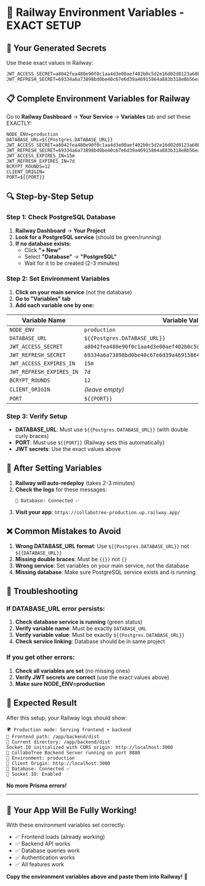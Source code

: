 # 🔧 Railway Environment Variables - EXACT SETUP

## 🎯 Your Generated Secrets

Use these exact values in Railway:

```env
JWT_ACCESS_SECRET=a8042fea480e90f0c1aa4d3e00aef402b0c5d2e16d02d0123a60b29e38c19782
JWT_REFRESH_SECRET=69334a6a73898bd0be40c67e6d39a46915864a883b318e0b56eac00e96ddfd9e
```

## 📋 Complete Environment Variables for Railway

Go to **Railway Dashboard** → **Your Service** → **Variables** tab and set these EXACTLY:

```env
NODE_ENV=production
DATABASE_URL=${{Postgres.DATABASE_URL}}
JWT_ACCESS_SECRET=a8042fea480e90f0c1aa4d3e00aef402b0c5d2e16d02d0123a60b29e38c19782
JWT_REFRESH_SECRET=69334a6a73898bd0be40c67e6d39a46915864a883b318e0b56eac00e96ddfd9e
JWT_ACCESS_EXPIRES_IN=15m
JWT_REFRESH_EXPIRES_IN=7d
BCRYPT_ROUNDS=12
CLIENT_ORIGIN=
PORT=${{PORT}}
```

## 🔍 Step-by-Step Setup

### Step 1: Check PostgreSQL Database
1. **Railway Dashboard** → **Your Project**
2. **Look for a PostgreSQL service** (should be green/running)
3. **If no database exists:**
   - Click **"+ New"**
   - Select **"Database"** → **"PostgreSQL"**
   - Wait for it to be created (2-3 minutes)

### Step 2: Set Environment Variables
1. **Click on your main service** (not the database)
2. **Go to "Variables" tab**
3. **Add each variable one by one:**

| Variable Name | Variable Value |
|---------------|----------------|
| `NODE_ENV` | `production` |
| `DATABASE_URL` | `${{Postgres.DATABASE_URL}}` |
| `JWT_ACCESS_SECRET` | `a8042fea480e90f0c1aa4d3e00aef402b0c5d2e16d02d0123a60b29e38c19782` |
| `JWT_REFRESH_SECRET` | `69334a6a73898bd0be40c67e6d39a46915864a883b318e0b56eac00e96ddfd9e` |
| `JWT_ACCESS_EXPIRES_IN` | `15m` |
| `JWT_REFRESH_EXPIRES_IN` | `7d` |
| `BCRYPT_ROUNDS` | `12` |
| `CLIENT_ORIGIN` | *(leave empty)* |
| `PORT` | `${{PORT}}` |

### Step 3: Verify Setup
- **DATABASE_URL**: Must use `${{Postgres.DATABASE_URL}}` (with double curly braces)
- **PORT**: Must use `${{PORT}}` (Railway sets this automatically)
- **JWT secrets**: Use the exact values above

## 🚀 After Setting Variables

1. **Railway will auto-redeploy** (takes 2-3 minutes)
2. **Check the logs** for these messages:
   ```
   💾 Database: Connected ✅
   ```
3. **Visit your app**: `https://collabotree-production.up.railway.app/`

## ❌ Common Mistakes to Avoid

1. **Wrong DATABASE_URL format**: Use `${{Postgres.DATABASE_URL}}` not `${{DATABASE_URL}}`
2. **Missing double braces**: Must be `{{}}` not `{}`
3. **Wrong service**: Set variables on your main service, not the database
4. **Missing database**: Make sure PostgreSQL service exists and is running

## 🔧 Troubleshooting

### If DATABASE_URL error persists:
1. **Check database service is running** (green status)
2. **Verify variable name**: Must be exactly `DATABASE_URL`
3. **Verify variable value**: Must be exactly `${{Postgres.DATABASE_URL}}`
4. **Check service linking**: Database should be in same project

### If you get other errors:
1. **Check all variables are set** (no missing ones)
2. **Verify JWT secrets are correct** (use the exact values above)
3. **Make sure NODE_ENV=production**

## 🎉 Expected Result

After this setup, your Railway logs should show:

```
🌍 Production mode: Serving frontend + backend
📁 Frontend path: /app/backend/dist
📁 Current directory: /app/backend/dist
Socket.IO initialized with CORS origin: http://localhost:3000
🚀 CollaboTree Backend Server running on port 8080
📡 Environment: production
🔗 Client Origin: http://localhost:3000
💾 Database: Connected ✅
🔌 Socket.IO: Enabled
```

**No more Prisma errors!**

---

## 🚀 Your App Will Be Fully Working!

With these environment variables set correctly:
- ✅ Frontend loads (already working)
- ✅ Backend API works
- ✅ Database queries work
- ✅ Authentication works
- ✅ All features work

**Copy the environment variables above and paste them into Railway!** 🎯




